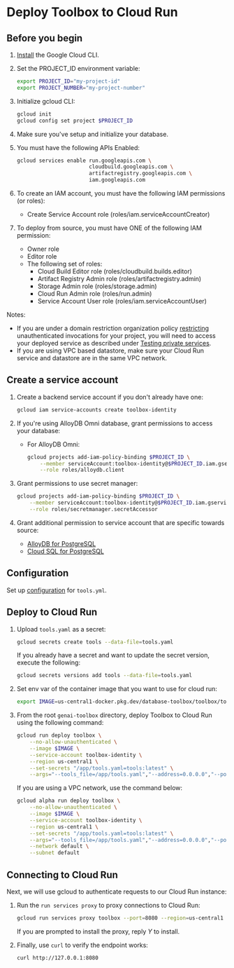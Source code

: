 # Deploy Toolbox to Cloud Run

## Before you begin

1. [Install](https://cloud.google.com/sdk/docs/install) the Google Cloud CLI.

1. Set the PROJECT_ID environment variable:

    ```bash
    export PROJECT_ID="my-project-id"
    export PROJECT_NUMBER="my-project-number"
    ```

1. Initialize gcloud CLI:

    ```bash
    gcloud init
    gcloud config set project $PROJECT_ID
    ```

1. Make sure you've setup and initialize your database.

1. You must have the following APIs Enabled:

    ```bash
    gcloud services enable run.googleapis.com \
                           cloudbuild.googleapis.com \
                           artifactregistry.googleapis.com \
                           iam.googleapis.com
    ```

1. To create an IAM account, you must have the following IAM permissions (or
   roles):
    - Create Service Account role (roles/iam.serviceAccountCreator)

1. To deploy from source, you must have ONE of the following IAM permission:
    - Owner role
    - Editor role
    - The following set of roles:
        - Cloud Build Editor role (roles/cloudbuild.builds.editor)
        - Artifact Registry Admin role (roles/artifactregistry.admin)
        - Storage Admin role  (roles/storage.admin)
        - Cloud Run Admin role (roles/run.admin)
        - Service Account User role (roles/iam.serviceAccountUser)

Notes:
* If you are under a domain restriction organization policy
  [restricting](https://cloud.google.com/run/docs/authenticating/public#domain-restricted-sharing)
  unauthenticated invocations for your project, you will need to access your
  deployed service as described under [Testing private
  services](https://cloud.google.com/run/docs/triggering/https-request#testing-private).
* If you are using VPC based datastore, make sure your Cloud Run service and datastore are in the same VPC network.

## Create a service account

1. Create a backend service account if you don't already have one:

    ```bash
    gcloud iam service-accounts create toolbox-identity
    ```

1.  If you're using AlloyDB Omni database, grant permissions to access your database:

    * For AlloyDB Omni:

        ```bash
        gcloud projects add-iam-policy-binding $PROJECT_ID \
            --member serviceAccount:toolbox-identity@$PROJECT_ID.iam.gserviceaccount.com \
            --role roles/alloydb.client
        ```

1.  Grant permissions to use secret manager:

    ```bash
    gcloud projects add-iam-policy-binding $PROJECT_ID \
        --member serviceAccount:toolbox-identity@$PROJECT_ID.iam.gserviceaccount.com \
        --role roles/secretmanager.secretAccessor
    ```

1. Grant additional permission to service account that are specific towards source:
    - [AlloyDB for PostgreSQL](https://github.com/googleapis/genai-toolbox/blob/main/docs/sources/alloydb-pg.md#iam-identity)
    - [Cloud SQL for PostgreSQL](https://github.com/googleapis/genai-toolbox/blob/main/docs/sources/cloud-sql-pg.md#iam-identity)

## Configuration

Set up [configuration](https://github.com/googleapis/genai-toolbox/blob/main/README.md#configuration) for `tools.yml`.

## Deploy to Cloud Run

1. Upload `tools.yaml` as a secret:

    ```bash
    gcloud secrets create tools --data-file=tools.yaml
    ```

    If you already have a secret and want to update the secret version, execute the following:

    ```bash
    gcloud secrets versions add tools --data-file=tools.yaml
    ```

1. Set env var of the container image that you want to use for cloud run:

    ```bash
    export IMAGE=us-central1-docker.pkg.dev/database-toolbox/toolbox/toolbox:latest
    ```

1. From the root `genai-toolbox` directory, deploy Toolbox
   to Cloud Run using the following command:

    ```bash
    gcloud run deploy toolbox \
        --no-allow-unauthenticated \
        --image $IMAGE \
        --service-account toolbox-identity \
        --region us-central1 \
        --set-secrets "/app/tools.yaml=tools:latest" \
        --args="--tools_file=/app/tools.yaml","--address=0.0.0.0","--port=8080"
    ```

    If you are using a VPC network, use the command below:

    ```bash
    gcloud alpha run deploy toolbox \
        --no-allow-unauthenticated \
        --image $IMAGE \
        --service-account toolbox-identity \
        --region us-central1 \
        --set-secrets "/app/tools.yaml=tools:latest" \
        --args="--tools_file=/app/tools.yaml","--address=0.0.0.0","--port=8080" \
        --network default \
        --subnet default
    ```

## Connecting to Cloud Run

Next, we will use gcloud to authenticate requests to our Cloud Run instance:

1. Run the `run services proxy` to proxy connections to Cloud Run:

    ```bash
    gcloud run services proxy toolbox --port=8080 --region=us-central1
    ```

    If you are prompted to install the proxy, reply *Y* to install.

1. Finally, use `curl` to verify the endpoint works:

    ```bash
    curl http://127.0.0.1:8080
    ``` 
